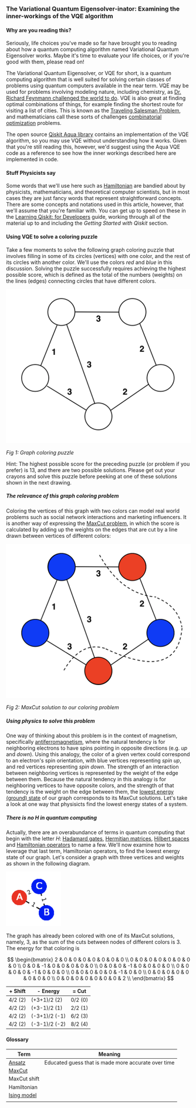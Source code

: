 ### The Variational Quantum Eigensolver-inator: Examining the inner-workings of the VQE algorithm

#### Why are you reading this?

Seriously, life choices you've made so far have brought you to reading about how a quantum computing algorithm named Variational Quantum Eigensolver works. Maybe it's time to evaluate your life choices, or if you're good with them, please read on! 

The Variational Quantum Eigensolver, or VQE for short, is a quantum computing algorithm that is well suited for solving certain classes of problems using quantum computers available in the near term. VQE may be used for problems involving modeling nature, including chemistry, as [Dr. Richard Feynmann challenged the world to do](https://en.wikipedia.org/wiki/Quantum_computing#Timeline). VQE is also great at finding optimal combinations of things, for example finding the shortest route for visiting a list of cities. This is known as the [Traveling Salesman Problem](https://en.wikipedia.org/wiki/Travelling_salesman_problem), and mathematicians call these sorts of challenges [combinatorial optimization](https://en.wikipedia.org/wiki/Combinatorial_optimization) problems.

The open source [Qiskit Aqua library](https://qiskit.org/aqua) contains an implementation of the VQE algorithm, so you may use VQE without understanding how it works. Given that you're still reading this, however, we'd suggest using the Aqua VQE code as a reference to see how the inner workings described here are implemented in code. 

#### Stuff Physicists say

Some words that we'll use here such as [Hamiltonian](https://en.wikipedia.org/wiki/Hamiltonian_(quantum_mechanics)) are bandied about by physicists, mathematicians, and theoretical computer scientists, but in most cases they are just fancy words that represent straightforward concepts. There are some concepts and notations used in this article, however, that we'll assume that you're familiar with. You can get up to speed on these in the [Learning Qiskit: for Developers](https://learnqiskit.gitbook.io/developers) guide, working through all of the material up to and including the *Getting Started with Qiskit* section.

#### Using VQE to solve a coloring puzzle

Take a few moments to solve the following graph coloring puzzle that involves filling in some of its circles (vertices) with one color, and the rest of its circles with another color. We'll use the colors *red* and *blue* in this discussion. Solving the puzzle successfully requires achieving the highest possible score, which is defined as the total of the numbers (weights) on the lines (edges) connecting circles that have different colors.

<img src="images/graph-coloring.png" alt="graph-coloring" width="600"/>

*Fig 1: Graph coloring puzzle*

Hint: The highest possible score for the preceding puzzle (or problem if you prefer) is 13, and there are two possible solutions. Please get out your crayons and solve this puzzle before peeking at one of these solutions shown in the next drawing.

##### The relevance of this graph coloring problem

Coloring the vertices of this graph with two colors can model real world problems such as social network interactions and marketing influencers. It is another way of expressing the [MaxCut problem](https://en.wikipedia.org/wiki/Maximum_cut), in which the score is calculated by adding up the weights on the edges that are cut by a line drawn between vertices of different colors:

<img src="images/graph-coloring-maxcut.png" alt="graph-coloring" width="600"/>

*Fig 2: MaxCut solution to our coloring problem*

##### Using physics to solve this problem

One way of thinking about this problem is in the context of magnetism, specifically [antiferromagnetism](https://en.wikipedia.org/wiki/Antiferromagnetism), where the natural tendency is for neighboring electrons to have spins pointing in opposite directions (e.g. *up* and *down*). Using this analogy, the color of a given vertex could correspond to an electron's spin orientation, with blue vertices representing *spin up*, and red vertices representing *spin down*. The strength of an interaction between neighboring vertices is represented by the weight of the edge between them. Because the natural tendency  in this analogy is for neighboring vertices to have opposite colors, and the strength of that tendency is the weight on the edge between them, the [lowest energy (ground) state](https://en.wikipedia.org/wiki/Ground_state) of our graph corresponds to its MaxCut solutions. Let's take a look at one way that physisicts find the lowest energy states of a system.

##### There is no *H* in quantum computing

Actually, there are an overabundance of terms in quantum computing that begin with the letter *H*: [Hadamard gates](https://en.wikipedia.org/wiki/Quantum_logic_gate#Hadamard_(H)_gate), [Hermitian matrices](https://en.wikipedia.org/wiki/Hermitian_matrix), [Hilbert spaces](https://en.wikipedia.org/wiki/Hilbert_space) and [Hamiltonian operators](https://en.wikipedia.org/wiki/Hamiltonian_(quantum_mechanics)) to name a few. We'll now examine how to leverage that last term, Hamiltonian operators, to find the lowest energy state of our graph. Let's consider a graph with three vertices and weights as shown in the following diagram.

<img src="images/graph-three-vertices.png" alt="graph-coloring" width="150"/>

The graph has already been colored with one of its MaxCut solutions, namely, 3, as the sum of the cuts between nodes of different colors is 3. The energy for that coloring is 	  

$$
\begin{bmatrix}
  2 & 0 & 0 & 0 & 0 & 0 & 0 & 0 \\
  0 & 0 & 0 & 0 & 0 & 0 & 0 & 0 \\
  0 & 0 & -1 & 0 & 0 & 0 & 0 & 0 \\
  0 & 0 & 0 & -1 & 0 & 0 & 0 & 0 \\
  0 & 0 & 0 & 0 & -1 & 0 & 0 & 0 \\
  0 & 0 & 0 & 0 & 0 & -1 & 0 & 0 \\
  0 & 0 & 0 & 0 & 0 & 0 & 0 & 0 \\
  0 & 0 & 0 & 0 & 0 & 0 & 0 & 2 \\
 \end{bmatrix}
$$

| + Shift | - Energy      | = Cut   |
| ------- | ------------- | ------- |
| 4/2 (2) | (+3+1)/2 (2)  | 0/2 (0) |
| 4/2 (2) | (+3-1)/2 (1)  | 2/2 (1) |
| 4/2 (2) | (-3+1)/2 (-1) | 6/2 (3) |
| 4/2 (2) | (-3-1)/2 (-2) | 8/2 (4) |



#### Glossary

| Term                                                     | Meaning                                             |
| -------------------------------------------------------- | --------------------------------------------------- |
| [Ansatz](https://en.wikipedia.org/wiki/Ansatz)           | Educated guess that is made more accurate over time |
| [MaxCut](https://en.wikipedia.org/wiki/Maximum_cut)      |                                                     |
| MaxCut shift                                             |                                                     |
| Hamiltonian                                              |                                                     |
| [Ising model](https://en.wikipedia.org/wiki/Ising_model) |                                                     |
|                                                          |                                                     |

